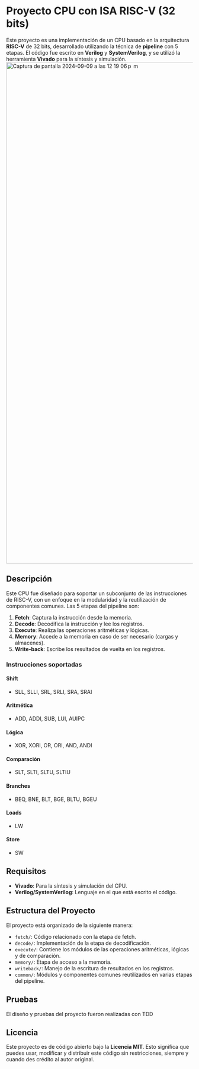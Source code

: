 
# Proyecto CPU con ISA RISC-V (32 bits)

Este proyecto es una implementación de un CPU basado en la arquitectura **RISC-V** de 32 bits, desarrollado utilizando la técnica de **pipeline** con 5 etapas. El código fue escrito en **Verilog** y **SystemVerilog**, y se utilizó la herramienta **Vivado** para la síntesis y simulación.
<img width="1349" alt="Captura de pantalla 2024-09-09 a las 12 19 06 p  m" src="https://github.com/user-attachments/assets/20c905fd-2acf-409f-8002-af543b20aee2">

## Descripción

Este CPU fue diseñado para soportar un subconjunto de las instrucciones de RISC-V, con un enfoque en la modularidad y la reutilización de componentes comunes. Las 5 etapas del pipeline son:

1. **Fetch**: Captura la instrucción desde la memoria.
2. **Decode**: Decodifica la instrucción y lee los registros.
3. **Execute**: Realiza las operaciones aritméticas y lógicas.
4. **Memory**: Accede a la memoria en caso de ser necesario (cargas y almacenes).
5. **Write-back**: Escribe los resultados de vuelta en los registros.

### Instrucciones soportadas

#### Shift
- SLL, SLLI, SRL, SRLI, SRA, SRAI

#### Aritmética
- ADD, ADDI, SUB, LUI, AUIPC

#### Lógica
- XOR, XORI, OR, ORI, AND, ANDI

#### Comparación
- SLT, SLTI, SLTU, SLTIU

#### Branches
- BEQ, BNE, BLT, BGE, BLTU, BGEU

#### Loads
- LW

#### Store
- SW

## Requisitos

- **Vivado**: Para la síntesis y simulación del CPU.
- **Verilog/SystemVerilog**: Lenguaje en el que está escrito el código.

## Estructura del Proyecto

El proyecto está organizado de la siguiente manera:

- `fetch/`: Código relacionado con la etapa de fetch.
- `decode/`: Implementación de la etapa de decodificación.
- `execute/`: Contiene los módulos de las operaciones aritméticas, lógicas y de comparación.
- `memory/`: Etapa de acceso a la memoria.
- `writeback/`: Manejo de la escritura de resultados en los registros.
- `common/`: Módulos y componentes comunes reutilizados en varias etapas del pipeline.


## Pruebas

El diseño y pruebas del proyecto fueron realizadas con TDD


## Licencia

Este proyecto es de código abierto bajo la **Licencia MIT**. Esto significa que puedes usar, modificar y distribuir este código sin restricciones, siempre y cuando des crédito al autor original.

